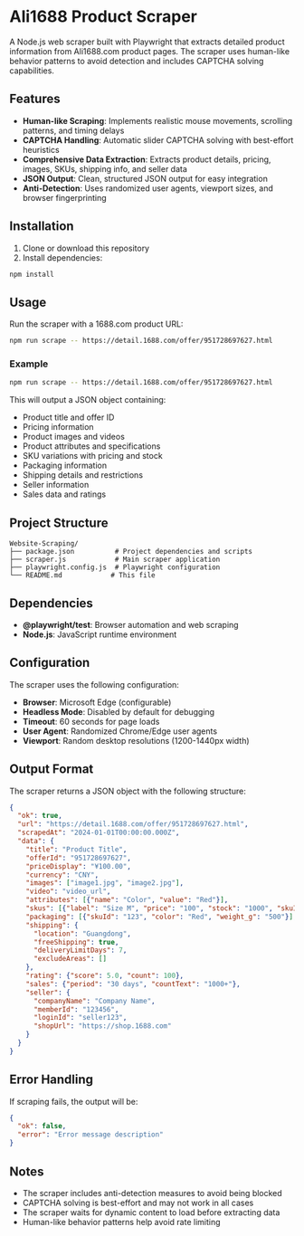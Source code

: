 # Ali1688 Product Scraper

A Node.js web scraper built with Playwright that extracts detailed product information from Ali1688.com product pages. The scraper uses human-like behavior patterns to avoid detection and includes CAPTCHA solving capabilities.

## Features

- **Human-like Scraping**: Implements realistic mouse movements, scrolling patterns, and timing delays
- **CAPTCHA Handling**: Automatic slider CAPTCHA solving with best-effort heuristics
- **Comprehensive Data Extraction**: Extracts product details, pricing, images, SKUs, shipping info, and seller data
- **JSON Output**: Clean, structured JSON output for easy integration
- **Anti-Detection**: Uses randomized user agents, viewport sizes, and browser fingerprinting

## Installation

1. Clone or download this repository
2. Install dependencies:

```bash
npm install
```

## Usage

Run the scraper with a 1688.com product URL:

```bash
npm run scrape -- https://detail.1688.com/offer/951728697627.html
```

### Example

```bash
npm run scrape -- https://detail.1688.com/offer/951728697627.html
```

This will output a JSON object containing:
- Product title and offer ID
- Pricing information
- Product images and videos
- Product attributes and specifications
- SKU variations with pricing and stock
- Packaging information
- Shipping details and restrictions
- Seller information
- Sales data and ratings

## Project Structure

```
Website-Scraping/
├── package.json          # Project dependencies and scripts
├── scraper.js            # Main scraper application
├── playwright.config.js  # Playwright configuration
└── README.md            # This file
```

## Dependencies

- **@playwright/test**: Browser automation and web scraping
- **Node.js**: JavaScript runtime environment

## Configuration

The scraper uses the following configuration:
- **Browser**: Microsoft Edge (configurable)
- **Headless Mode**: Disabled by default for debugging
- **Timeout**: 60 seconds for page loads
- **User Agent**: Randomized Chrome/Edge user agents
- **Viewport**: Random desktop resolutions (1200-1440px width)

## Output Format

The scraper returns a JSON object with the following structure:

```json
{
  "ok": true,
  "url": "https://detail.1688.com/offer/951728697627.html",
  "scrapedAt": "2024-01-01T00:00:00.000Z",
  "data": {
    "title": "Product Title",
    "offerId": "951728697627",
    "priceDisplay": "¥100.00",
    "currency": "CNY",
    "images": ["image1.jpg", "image2.jpg"],
    "video": "video_url",
    "attributes": [{"name": "Color", "value": "Red"}],
    "skus": [{"label": "Size M", "price": "100", "stock": "1000", "skuId": "123"}],
    "packaging": [{"skuId": "123", "color": "Red", "weight_g": "500"}],
    "shipping": {
      "location": "Guangdong",
      "freeShipping": true,
      "deliveryLimitDays": 7,
      "excludeAreas": []
    },
    "rating": {"score": 5.0, "count": 100},
    "sales": {"period": "30 days", "countText": "1000+"},
    "seller": {
      "companyName": "Company Name",
      "memberId": "123456",
      "loginId": "seller123",
      "shopUrl": "https://shop.1688.com"
    }
  }
}
```

## Error Handling

If scraping fails, the output will be:

```json
{
  "ok": false,
  "error": "Error message description"
}
```

## Notes

- The scraper includes anti-detection measures to avoid being blocked
- CAPTCHA solving is best-effort and may not work in all cases
- The scraper waits for dynamic content to load before extracting data
- Human-like behavior patterns help avoid rate limiting